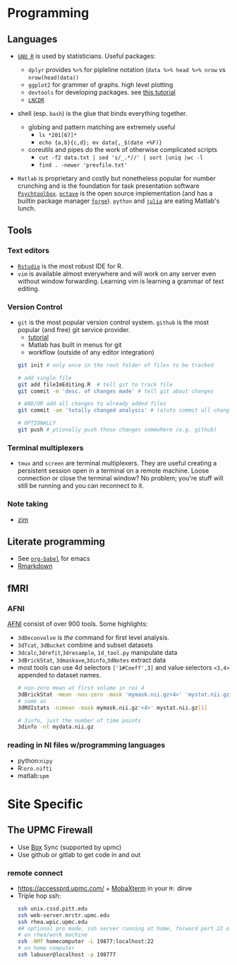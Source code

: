 # Programming
## Languages
* [`GNU R`](https://www.r-project.org/) is used by statisticians. Useful packages:
  * `dplyr` provides `%>%` for pipleline notation (`data %>% head %>% nrow` vs `nrow(head(data))`
  * `ggplot2` for grammer of graphs. high level plotting
  * `devtools` for developing packages. see [this tutorial](https://hilaryparker.com/2014/04/29/writing-an-r-package-from-scratch/)
  * [`LNCDR`](https://github.com/LabNeuroCogDevel/LNCDR) 

* shell (esp. `bash`) is the glue that binds everything together.
  * globing and pattern matching are extremely useful
     * `ls *201[67]*` 
     * `echo {a,b}{c,d}; mv data{,_$(date +%F)}` 
  * coreutils and pipes do the work of otherwise complicated scripts
     * `cut -f2 data.txt | sed 's/_.*//' | sort |uniq |wc -l`
     * `find . -newer 'prevfile.txt'`

* `Matlab` is proprietary and costly but nonetheless popular for number crunching and is the foundation for task presentation software [`Psychtoolbox`](http://psychtoolbox.org/). [`octave`](https://www.gnu.org/software/octave/) is the open source implementation (and has a builtin package manager [`forge`](https://octave.sourceforge.io/)). `python` and [`julia`](https://julialang.org/) are eating Matlab's lunch.

## Tools

### Text editors
* [`Rstudio`](https://www.rstudio.com/) is the most robust IDE for R.
* `vim` is available almost everywhere and will work on any server even without window forwarding. Learning vim is learning a grammar of text editing.


### Version Control
* `git` is the most popular version control system. `github` is the most popular (and free) git service provider.
  * [tutorial](http://www-cs-students.stanford.edu/~blynn/gitmagic/)
  * Matlab has built in menus for git
  * workflow (outside of any editor integration)
  ```sh
  git init # only once in the root folder of files to be tracked

  # add single file
  git add fileImEditing.R  # tell git to track file
  git commit -m 'desc. of changes made' # tell git about changes

  # AND/OR add all changes to already added files
  git commit -am 'totally changed analysis' # (a)uto commit all changes

  # OPTIONALLY
  git push # ptionally push those changes somewhere (e.g. github)
  ```

### Terminal multiplexers 
* `tmux` and `screen` are terminal multiplexers. They are useful creating a persistent session open in a terminal on a remote machine. Loose connection or close the terminal window? No problem; you're stuff will still be running and you can reconnect to it.

### Note taking
* [zim](http://zim-wiki.org/)

## Literate programming
* See [`org-babel`](http://orgmode.org/worg/org-contrib/babel/) for emacs
* [Rmarkdown](http://rmarkdown.rstudio.com/)

## fMRI
### AFNI
[AFNI](https://afni.nimh.nih.gov/) consist of over 900 tools. Some highlights:
* `3dDeconvolve` is _the_ command for first level analysis.
* `3dTcat`, `3dBucket` combine and subset datasets
* `3dcalc`,`3drefit`,`3dresample`, `1d_tool.py` manipulate data
* `3dBrickStat`, `3dmaskave`,`3dinfo`,`3dNotes` extract data
* most tools can use 4d selectors `['1#Coeff',3]` and value selectors `<3,4>` appended to dataset names. 
  ```sh
  # non-zero mean at first volume in roi 4
  3dBrickStat -mean -non-zero -mask 'mymask.nii.gz<4>' 'mystat.nii.gz[1]'
  # same as
  3dROIstats -nzmean -mask mymask.nii.gz'<4>' mystat.nii.gz[1] 

  # 3info, just the number of time points 
  3dinfo -nt mydata.nii.gz
  ```
### reading in NI files w/programming languages
* python:`nipy` 
* R:`oro.nifti` 
* matlab:`spm` 

# Site Specific
## The UPMC Firewall
* Use [Box](box.com) Sync (supported by upmc)
* Use github or gitlab to get code in and out
### remote connect 
* https://accessprd.upmc.com/  + [MobaXterm](http://mobaxterm.mobatek.net/) in your `M:` dirve
* Triple hop ssh: 
  ```sh
  ssh unix.cssd.pitt.edu
  ssh web-server.mrctr.upmc.edu
  ssh rhea.wpic.upmc.edu
  ## optional pro mode, ssh server running at home, forward port 22 on router for server access
  # on rhea/work machine
  ssh -NMf homecomputer -L 19877:localhost:22
  # on home computer
  ssh labuser@localhost -p 198777
  ```
